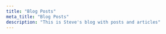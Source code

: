 ```yaml
---
title: "Blog Posts"
meta_title: "Blog Posts"
description: "This is Steve's blog with posts and articles"
---
```

